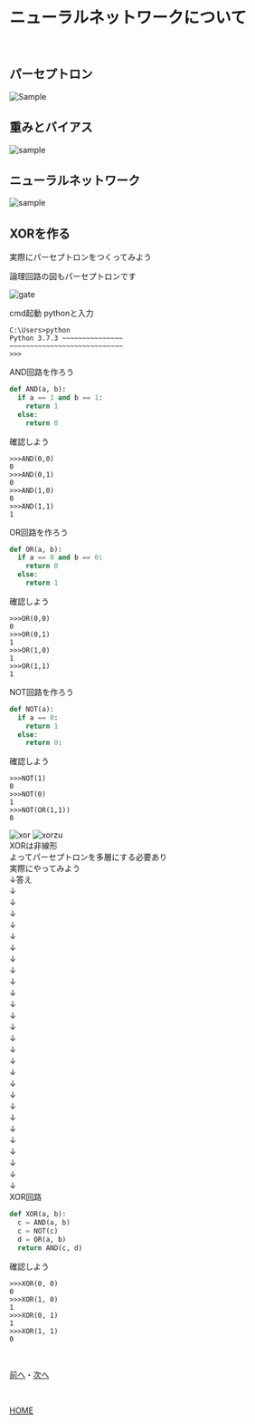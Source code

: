 # ニューラルネットワークについて

<br>

## パーセプトロン

![Sample](perceptron.png)
## 重みとバイアス

![sample](ogp-perceptron.png)
## ニューラルネットワーク

![sample](mlp.png)
## XORを作る
実際にパーセプトロンをつくってみよう  

論理回路の図もパーセプトロンです  

![gate](gate.png)

cmd起動 pythonと入力  
```
C:\Users>python
Python 3.7.3 ~~~~~~~~~~~~~~~
~~~~~~~~~~~~~~~~~~~~~~~~~~~~
>>>
```
AND回路を作ろう  
```python
def AND(a, b):
  if a == 1 and b == 1:
    return 1
  else:
    return 0
```
確認しよう  
```
>>>AND(0,0)
0
>>>AND(0,1)
0
>>>AND(1,0)
0
>>>AND(1,1)
1
```
OR回路を作ろう  
```python
def OR(a, b):
  if a == 0 and b == 0:
    return 0
  else:
    return 1
```
確認しよう  
```
>>>OR(0,0)
0
>>>OR(0,1)
1
>>>OR(1,0)
1
>>>OR(1,1)
1
```
NOT回路を作ろう  
```python
def NOT(a):
  if a == 0:
    return 1
  else:
    return 0:
```
確認しよう
```
>>>NOT(1)
0
>>>NOT(0)
1
>>>NOT(OR(1,1))
0
```
![xor](XOR.png)
![xorzu](XORzu.png)  
XORは非線形  
よってパーセプトロンを多層にする必要あり  
実際にやってみよう  
↓答え  
↓　  
↓　  
↓　  
↓　  
↓　  
↓　  
↓　  
↓　  
↓　  
↓　  
↓　  
↓　  
↓　  
↓　  
↓　  
↓　  
↓　  
↓　  
↓　  
↓　  
↓　  
↓　  
↓　  
↓　  
↓　  
↓　  
↓　  
XOR回路  
```python
def XOR(a, b):
  c = AND(a, b)
  c = NOT(c)
  d = OR(a, b)
  return AND(c, d)
```
確認しよう  
```
>>>XOR(0, 0)
0
>>>XOR(1, 0)
1
>>>XOR(0, 1)
1
>>>XOR(1, 1)
0
```

<br>

[前へ](1.md)・[次へ](3.md)

<br>

[HOME](index.md)
